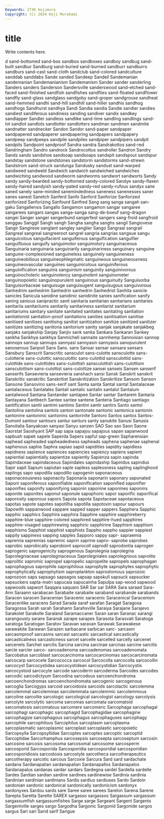 ```yaml
---
Keywords: 2736 kojimura
Copyright: (C) 2024 Koji Murakami
---
```


# title

Write contents here.



d
sand-bottomed sand-box sandbox sandboxes sandboy sandbug sand-built sandbur Sandburg sand-buried
sand-burned sandburr sandburrs sandburs sand-cast sand-cloth sandclub sand-colored sandculture sanddab
sanddabs Sande sanded Sandeep Sandell Sandemanian sandemanian Sandemanianism Sandemanism Sander
sander sanderling Sanders sanders Sanderson Sandersville sanderswood sand-etched sand-faced sand-finished
sandfish sandfishes sandflies sand-floated sandflower sandfly sand-glass sandglass sandgoby sand-groper
sandgrouse sandheat sand-hemmed sandhi sand-hill sandhill sand-hiller sandhis sandhog sandhogs
Sandhurst sandhya Sandi Sandia sandia Sandie sandier sandies sandiest sandiferous
sandiness sanding sandiver sandix sandkey sandlapper Sandler sandless sandlike sand-lime
sandling sandlings sand-lot sandlot sandlots sandlotter sandlotters sandman sandmen sandmite
sandnatter sandnecker Sandon Sandor sand-paper sandpaper sandpapered sandpaperer sandpapering sandpapers
sandpapery sandpeep sandpeeps sandpile sandpiles sandpiper sandpipers sandpit sandpits Sandpoint
sandproof Sandra sandra Sandrakottos sand-red Sandringham Sandro sandrock Sandrocottus sandroller
Sandron Sandry Sands sands sandshoe sandsoap sandsoaps sandspit sandspout sandspur
sandstay sandstone sandstones sandstorm sandstorms sand-strewn Sandstrom sand-struck sandunga Sandusky
sandust sand-warped sandweed sandweld Sandwich sandwich sandwiched sandwiches sandwiching sandwood
sandworm sandworms sandwort sandworts Sandy sandy sandy-bearded sandy-bottomed sandy-colored Sandye
sandy-flaxen sandy-haired sandyish sandy-pated sandy-red sandy-rufous sandyx sane saned sanely
sane-minded sanemindedness saneness sanenesses saner sanes sanest Sanetch Sanferd Sanfo
Sanford Sanforize Sanforized sanforized Sanforizing Sanfourd Sanfred Sang sang sanga
sangah san-gaku Sangallensis Sangallo Sangamon sangamon sangar sangaree sangarees sangars
sangas sanga-sanga sang-de-boeuf sang-dragon sangei Sanger sanger sangerbund sangerfest sangers
sang-froid sangfroid sanggau Sanggil Sangh sangh Sangha sangha sanghs sangil
Sangiovese Sangir Sangirese sanglant sangley sanglier Sango Sangraal sangrail Sangreal
sangreal sangreeroot sangrel sangria sangrias sangsue sangu sanguicolous sanguifacient sanguiferous
sanguification sanguifier sanguifluous sanguify sanguimotor sanguimotory sanguinaceous Sanguinaria sanguinaria sanguinarily
sanguinariness sanguinary sanguine sanguine-complexioned sanguineless sanguinely sanguineness sanguineobilious sanguineophlegmatic sanguineous
sanguineousness sanguineovascular sanguines sanguinicolous sanguiniferous sanguinification sanguinis sanguinism sanguinity sanguinivorous
sanguinocholeric sanguinolency sanguinolent sanguinometer sanguinopoietic sanguinopurulent sanguinous sanguinuity Sanguisorba Sanguisorbaceae
sanguisuge sanguisugent sanguisugous sanguivorous Sanhedrim sanhedrim Sanhedrin sanhedrin Sanhedrist Sanhita
sanicle sanicles Sanicula sanidine sanidinic sanidinite sanies sanification sanify saning
sanious sanipractic sanit sanitaria sanitarian sanitarians sanitaries sanitariia sanitariiums sanitarily
sanitariness sanitarist sanitarium sanitariums sanitary sanitate sanitated sanitates sanitating sanitation
sanitationist sanitation-proof sanitations sanities sanitisation sanitise sanitised sanitises sanitising sanitist
sanitization sanitize sanitized sanitizer sanitizes sanitizing sanitoria sanitorium sanity sanjak
sanjakate sanjakbeg sanjaks sanjakship Sanjay Sanjiv sank sanka Sankara Sankaran
Sankey sankha Sankhya sankhya Sanmicheli sannaite sannhemp Sannoisian sannop sannops
sannup sannups sannyasi sannyasin sannyasis sanopurulent sanoserous Sanpoil Sans Sans.
sans Sansar sansar sansara sansars Sansbury Sanscrit Sanscritic sansculot sans-culotte
sansculotte sans-culotterie sans-culottic sansculottic sans-culottid sansculottid sans-culottide sans-culottides sans-culottish sansculottish
sans-culottism sansculottism sans-culottist sans-culottize sansei sanseis Sansen sanserif sanserifs Sansevieria
sansevieria sanshach sansi Sansk Sanskrit sanskrit Sanskritic sanskritic Sanskritist Sanskritization
Sanskritize Sansom Sanson Sansone Sansovino sans-serif sant Santa santa Santal
santal Santalaceae santalaceous Santalales Santali santalic santalin santalol Santalum santalwood
Santana Santander santapee Santar santar Santarem Santaria Santayana Santbech Santee
santee santene Santeria Santiago santiago santification santii santimi santims Santini
santir santirs Santo santol Santolina santolina santols santon santonate santonic
santonica santonin santonine santoninic santonins santorinite Santoro Santos santos Santos-Dumont
santour santours santur santurs santy sanukite Sanusi Sanusis Sanvitalia Sanyakoan
sanyasi Sanyu sanzen SAO Sao sao Saon Saone Saorstat Saoshyant
SAP sap sapa sapajou sapajous sapan sapanwood sapbush sapek sapele
Saperda Sapers sapful sap-green Sapharensian saphead sapheaded sapheadedness sapheads saphena
saphenae saphenal saphenous saphie Saphra sapiao sapid sapidities sapidity sapidless
sapidness sapience sapiences sapiencies sapiency sapiens sapient sapiential sapientially sapientize
sapiently Sapienza sapin sapinda Sapindaceae sapindaceous Sapindales sapindaship Sapindus sapindus
Sapir sapit Sapium sapiutan saple sapless saplessness sapling saplinghood saplings
sapo sapodilla sapodillo sapogenin saponaceous saponaceousness saponacity Saponaria saponarin saponary
saponated Saponi saponiferous saponifiable saponification saponified saponifier saponifies saponify saponifying
saponin saponine saponines saponins saponite saponites saponul saponule sapophoric sapor
saporific saporifical saporosity saporous sapors Sapota sapota Sapotaceae sapotaceous sapotas
sapote sapotes sapotilha sapotilla sapotoxin sapour sapours Sapowith sappanwood sappare
sapped sapper sappers Sapphera Sapphic sapphic sapphics Sapphira sapphira Sapphire
sapphire sapphireberry sapphire-blue sapphire-colored sapphired sapphire-hued sapphires sapphire-visaged sapphirewing sapphiric
sapphirine Sapphism sapphism sapphisms Sapphist sapphist sapphists Sappho sappho sappier
sappiest sappily sappiness sapping sapples Sapporo sappy sapr- sapraemia sapremia
sapremias sapremic saprin saprine sapro- saprobe saprobes saprobic saprobically saprobiont
saprocoll saprodil saprodontia saprogen saprogenic saprogenicity saprogenous Saprolegnia saprolegnia Saprolegniaceae
saprolegniaceous Saprolegniales saprolegnious saprolite saprolitic sapromic sapropel sapropelic sapropelite sapropels
saprophagan saprophagous saprophile saprophilous saprophyte saprophytes saprophytic saprophytically saprophytism saproplankton
saprostomous saprozoic saprozoon saps sapsago sapsagos sapsap sapskull sapsuck sapsucker
sapsuckers sapta-matri sapucaia sapucainha Sapulpa sap-wood sapwood sapwoods sapwort Saqqara
saquaro SAR Sar sar SARA Sara saraad Sara-Ann Saraann sarabacan
Sarabaite sarabaite saraband sarabande sarabands Saracen saracen Saracenian Saracenic saracenic
Saracenical Saracenism Saracenlike saracens Sarad Sarada saraf sarafan Saragat Saragosa
Saragossa Sarah sarah Sarahann Sarahsville Saraiya Sarajane Sarajevo Sarakolet Sarakolle
Saraland Saramaccaner Saran saran Saranac sarangi sarangousty sarans Saransk sarape
sarapes Sarasota Sarasvati Saratoga saratoga Saratogan Saratov Saravan saravan Sarawak
Sarawakese sarawakite Sarawan Sarazen sarbacane sarbican sarc- sarcasm sarcasmproof sarcasms
sarcast sarcastic sarcastical sarcastically sarcasticalness sarcasticness sarcel sarcelle sarcelled sarcelly
sarcenet sarcenets Sarchet sarcilis Sarcina sarcina sarcinae sarcinas sarcine sarcitis
sarcle sarcler sarco- sarcoadenoma sarcoadenomas sarcoadenomata Sarcobatus sarcoblast sarcocarcinoma sarcocarcinomas
sarcocarcinomata sarcocarp sarcocele Sarcococca sarcocol Sarcocolla sarcocolla sarcocollin sarcocyst Sarcocystidea
sarcocystidean sarcocystidian Sarcocystis sarcocystoid sarcocyte sarcode sarcoderm sarcoderma Sarcodes sarcodes
sarcodic sarcodictyum Sarcodina sarcodous sarcoenchondroma sarcoenchondromas sarcoenchondromata sarcogenic sarcogenous sarcoglia
Sarcogyps sarcoid sarcoidosis sarcoids sarcolactic sarcolemma sarcolemmal sarcolemmas sarcolemmata sarcolemmic
sarcolemmous sarcoline sarcolite sarcologic sarcological sarcologist sarcology sarcolysis sarcolyte sarcolytic
sarcoma sarcomas sarcomata sarcomatoid sarcomatosis sarcomatous sarcomere sarcomeric Sarcophaga sarcophagal
sarcophagi sarcophagic sarcophagid Sarcophagidae sarcophagine sarcophagize sarcophagous sarcophagus sarcophaguses sarcophagy
sarcophile sarcophilous Sarcophilus sarcoplasm sarcoplasma sarcoplasmatic sarcoplasmic sarcoplast sarcoplastic sarcopoietic
Sarcopsylla Sarcopsyllidae Sarcoptes sarcoptes sarcoptic sarcoptid Sarcoptidae Sarcorhamphus sarcosepsis sarcosepta
sarcoseptum sarcosin sarcosine sarcosis sarcosoma sarcosomal sarcosome sarcosperm sarcosporid Sarcosporida
Sarcosporidia sarcosporidial sarcosporidian sarcosporidiosis sarcostosis sarcostyle sarcotheca sarcotherapeutics sarcotherapy sarcotic
sarcous Sarcoxie Sarcura Sard sard sardachate sardana Sardanapalian sardanapalian Sardanapallos
Sardanapalos Sardanapalus sardanas sardar sardars Sardegna sardel Sardella sardelle Sardes
Sardian sardian sardine sardines sardinewise Sardinia sardinia Sardinian sardinian sardinians
Sardis sardius sardiuses Sardo Sardoin sardonian sardonic sardonical sardonically sardonicism
sardonyx sardonyxes Sardou sards sare Saree saree sarees Sarelon Sarena
Sarene Sarepta Saretta Sarette SAREX sargasso sargassos Sargassum sargassum sargassumfish
sargassumfishes Sarge sarge Sargeant Sargent Sargents Sargentville sarges sargo Sargodha
Sargonic Sargonid Sargonide sargos sargus Sari sari Sarid sarif Sarigue
